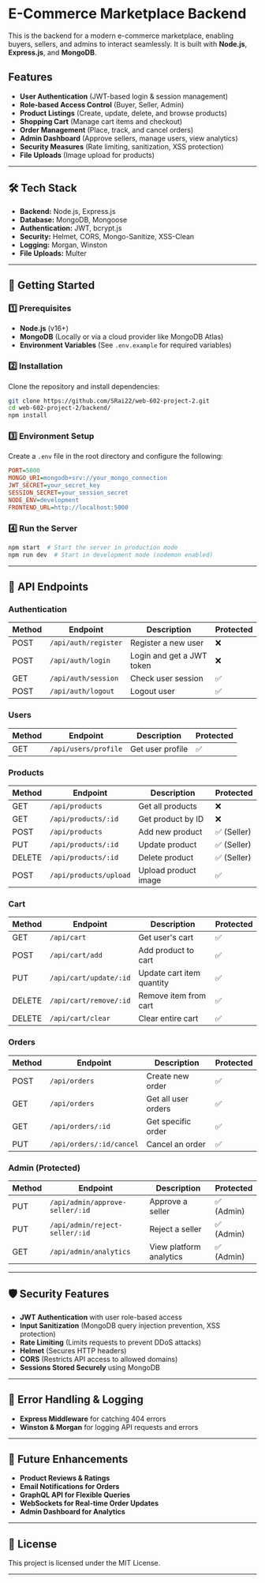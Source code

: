 # E-Commerce Marketplace Backend

This is the backend for a modern e-commerce marketplace, enabling buyers, sellers, and admins to interact seamlessly. It is built with **Node.js**, **Express.js**, and **MongoDB**.

## Features

- **User Authentication** (JWT-based login & session management)
- **Role-based Access Control** (Buyer, Seller, Admin)
- **Product Listings** (Create, update, delete, and browse products)
- **Shopping Cart** (Manage cart items and checkout)
- **Order Management** (Place, track, and cancel orders)
- **Admin Dashboard** (Approve sellers, manage users, view analytics)
- **Security Measures** (Rate limiting, sanitization, XSS protection)
- **File Uploads** (Image upload for products)

---

## 🛠 Tech Stack

- **Backend:** Node.js, Express.js
- **Database:** MongoDB, Mongoose
- **Authentication:** JWT, bcrypt.js
- **Security:** Helmet, CORS, Mongo-Sanitize, XSS-Clean
- **Logging:** Morgan, Winston
- **File Uploads:** Multer

---

## 🚀 Getting Started

### 1️⃣ Prerequisites

- **Node.js** (v16+)
- **MongoDB** (Locally or via a cloud provider like MongoDB Atlas)
- **Environment Variables** (See `.env.example` for required variables)

### 2️⃣ Installation

Clone the repository and install dependencies:

```sh
git clone https://github.com/SRai22/web-602-project-2.git
cd web-602-project-2/backend/
npm install
```

### 3️⃣ Environment Setup

Create a `.env` file in the root directory and configure the following:

```ini
PORT=5000
MONGO_URI=mongodb+srv://your_mongo_connection
JWT_SECRET=your_secret_key
SESSION_SECRET=your_session_secret
NODE_ENV=development
FRONTEND_URL=http://localhost:5000
```

### 4️⃣ Run the Server

```sh
npm start  # Start the server in production mode
npm run dev  # Start in development mode (nodemon enabled)
```

---

## 📌 API Endpoints

### Authentication

| Method | Endpoint        | Description            | Protected |
|--------|---------------|----------------------|------------|
| POST   | `/api/auth/register` | Register a new user | ❌ |
| POST   | `/api/auth/login` | Login and get a JWT token | ❌ |
| GET    | `/api/auth/session` | Check user session | ✅ |
| POST   | `/api/auth/logout` | Logout user | ✅ |

### Users

| Method | Endpoint        | Description            | Protected |
|--------|---------------|----------------------|------------|
| GET    | `/api/users/profile` | Get user profile | ✅ |

### Products

| Method | Endpoint        | Description            | Protected |
|--------|---------------|----------------------|------------|
| GET    | `/api/products` | Get all products | ❌ |
| GET    | `/api/products/:id` | Get product by ID | ❌ |
| POST   | `/api/products` | Add new product | ✅ (Seller) |
| PUT    | `/api/products/:id` | Update product | ✅ (Seller) |
| DELETE | `/api/products/:id` | Delete product | ✅ (Seller) |
| POST   | `/api/products/upload` | Upload product image | ✅ |

### Cart

| Method | Endpoint        | Description            | Protected |
|--------|---------------|----------------------|------------|
| GET    | `/api/cart` | Get user's cart | ✅ |
| POST   | `/api/cart/add` | Add product to cart | ✅ |
| PUT    | `/api/cart/update/:id` | Update cart item quantity | ✅ |
| DELETE | `/api/cart/remove/:id` | Remove item from cart | ✅ |
| DELETE | `/api/cart/clear` | Clear entire cart | ✅ |

### Orders

| Method | Endpoint        | Description            | Protected |
|--------|---------------|----------------------|------------|
| POST   | `/api/orders` | Create new order | ✅ |
| GET    | `/api/orders` | Get all user orders | ✅ |
| GET    | `/api/orders/:id` | Get specific order | ✅ |
| PUT    | `/api/orders/:id/cancel` | Cancel an order | ✅ |

### Admin (Protected)

| Method | Endpoint        | Description            | Protected |
|--------|---------------|----------------------|------------|
| PUT    | `/api/admin/approve-seller/:id` | Approve a seller | ✅ (Admin) |
| PUT    | `/api/admin/reject-seller/:id` | Reject a seller | ✅ (Admin) |
| GET    | `/api/admin/analytics` | View platform analytics | ✅ (Admin) |

---

## 🛡 Security Features

- **JWT Authentication** with user role-based access
- **Input Sanitization** (MongoDB query injection prevention, XSS protection)
- **Rate Limiting** (Limits requests to prevent DDoS attacks)
- **Helmet** (Secures HTTP headers)
- **CORS** (Restricts API access to allowed domains)
- **Sessions Stored Securely** using MongoDB

---

## 🐞 Error Handling & Logging

- **Express Middleware** for catching 404 errors
- **Winston & Morgan** for logging API requests and errors

---

## 📝 Future Enhancements

- **Product Reviews & Ratings**
- **Email Notifications for Orders**
- **GraphQL API for Flexible Queries**
- **WebSockets for Real-time Order Updates**
- **Admin Dashboard for Analytics**

---

## 📄 License

This project is licensed under the MIT License.

---
